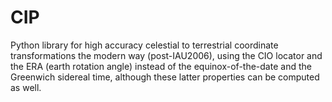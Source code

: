 # CIP
Python library for high accuracy celestial to terrestrial coordinate transformations the modern way (post-IAU2006), using the CIO locator and the ERA (earth rotation angle) instead of the equinox-of-the-date and the Greenwich sidereal time, although these latter properties can be computed as well.
